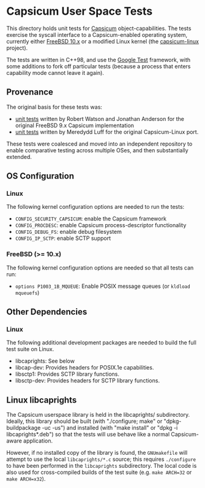 Capsicum User Space Tests
=========================

This directory holds unit tests for [Capsicum](http://www.cl.cam.ac.uk/research/security/capsicum/)
object-capabilities. The tests exercise the syscall interface to a Capsicum-enabled operating system,
currently either [FreeBSD 10.x](http://www.freebsd.org) or a modified Linux kernel (the
[capsicum-linux](http://github.com/google/capsicum-linux) project).

The tests are written in C++98, and use the [Google Test](https://code.google.com/p/googletest/)
framework, with some additions to fork off particular tests (because a process that enters capability
mode cannot leave it again).

Provenance
----------

The original basis for these tests was:

 - [unit tests](https://github.com/freebsd/freebsd/tree/master/tools/regression/security/cap_test)
   written by Robert Watson and Jonathan Anderson for the original FreeBSD 9.x Capsicum implementation
 - [unit tests](http://git.chromium.org/gitweb/?p=chromiumos/third_party/kernel-capsicum.git;a=tree;f=tools/testing/capsicum_tests;hb=refs/heads/capsicum) written by Meredydd Luff for the original Capsicum-Linux port.

These tests were coalesced and moved into an independent repository to enable
comparative testing across multiple OSes, and then substantially extended.

OS Configuration
----------------

### Linux

The following kernel configuration options are needed to run the tests:

 - `CONFIG_SECURITY_CAPSICUM`: enable the Capsicum framework
 - `CONFIG_PROCDESC`: enable Capsicum process-descriptor functionality
 - `CONFIG_DEBUG_FS`: enable debug filesystem
 - `CONFIG_IP_SCTP`: enable SCTP support

### FreeBSD (>= 10.x)

The following kernel configuration options are needed so that all tests can run:

  - `options P1003_1B_MQUEUE`: Enable POSIX message queues (or `kldload mqueuefs`)

Other Dependencies
------------------

### Linux

The following additional development packages are needed to build the full test suite on Linux.

 - libcaprights: See below
 - libcap-dev: Provides headers for POSIX.1e capabilities.
 - libsctp1: Provides SCTP library functions.
 - libsctp-dev: Provides headers for SCTP library functions.


Linux libcaprights
------------------

The Capsicum userspace library is held in the libcaprights/ subdirectory.  Ideally, this
library should be built (with "./configure; make" or "dpkg-buildpackage -uc -us") and
installed (with "make install" or "dpkg -i libcaprights*.deb") so that the tests will
use behave like a normal Capsicum-aware application.

However, if no installed copy of the library is found, the `GNUmakefile` will attempt
to use the local `libcaprights/*.c` source; this requires `./configure` to have been
performed in the `libcaprights` subdirectory. The local code is also used for
cross-compiled builds of the test suite (e.g. `make ARCH=32` or `make ARCH=x32`).



